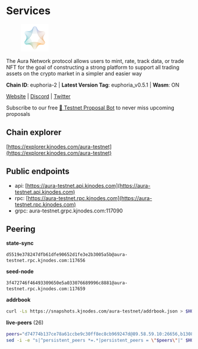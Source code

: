 # Services

<figure><img src="https://raw.githubusercontent.com/kj89/cosmos-images/main/logos/aura.png" alt=""><figcaption></figcaption></figure>

The Aura Network protocol allows users to mint, rate, track data,  or trade NFT for the goal of constructing a strong platform to  support all trading assets on the crypto market in a simpler and easier way

**Chain ID**: euphoria-2 | **Latest Version Tag**: euphoria_v0.5.1 | **Wasm**: ON

[Website](https://aura.network) | [Discord](https://discord.gg/hpvF5QcWRf) | [Twitter](https://twitter.com/AuraNetworkHQ)



Subscribe to our free [🤖 Testnet Proposal Bot](https://t.me/kjnodes_testnet_proposal_bot) to never miss upcoming proposals


## Chain explorer
[https://explorer.kjnodes.com/aura-testnet](https://explorer.kjnodes.com/aura-testnet)

## Public endpoints

* api: [https://aura-testnet.api.kjnodes.com](https://aura-testnet.api.kjnodes.com)
* rpc: [https://aura-testnet.rpc.kjnodes.com](https://aura-testnet.rpc.kjnodes.com)
* grpc: aura-testnet.grpc.kjnodes.com:117090

## Peering

**state-sync**

```text
d5519e378247dfb61dfe90652d1fe3e2b3005a5b@aura-testnet.rpc.kjnodes.com:117656
```

**seed-node**

```text
3f472746f46493309650e5a033076689996c8881@aura-testnet.rpc.kjnodes.com:117659
```

**addrbook**
```bash
curl -Ls https://snapshots.kjnodes.com/aura-testnet/addrbook.json > $HOME/.aura/config/addrbook.json
```

**live-peers** (26)
```bash
peers="d74774b137ce78a61ccbe9c30ff8ec8cb969247d@89.58.59.10:26656,b130852645cc3d7925cfccd14d97425a2260e7ec@65.109.82.106:19656,2e1407476ad3566eb11ac92ad1df4782c7ba83dd@18.143.61.108:26656,7812205773ac30f3d47200ac2391c79896c60135@54.254.220.113:26656,d5519e378247dfb61dfe90652d1fe3e2b3005a5b@65.109.68.190:17656,3152129889968fe62faca92c7dd95bae190c92e5@135.181.142.60:15602,fdcc8f1ca406213d79947c5f38920a085ed90c0f@136.36.73.232:26676,3d6b07bdb11754c8c8512525dac109d8bdee3857@65.21.53.39:7656,e3dbeeeb2dea9912610b92a436dfe3cb831a94e4@65.108.195.29:36126,38b49491b5eb8e4edb31e81acbadc42d50047a9e@66.206.2.162:27656,b2394ad608075aa405cdf4ab55e36376d93f7b1d@65.108.206.118:56656,705e3c2b2b554586976ed88bb27f68e4c4176a33@13.250.223.114:26656,6ef01ca6714aa8127d1b21b5339909ca6319dae0@144.76.97.251:26776,21f7e0a082bb1f156f8efdf6b6d36f505605584b@65.108.192.123:43656,855b0ff76f5a80ab7f322e818263835d009de052@46.4.5.45:21756,ab2b8330cd137984de0654561a31f461d8433424@88.99.3.158:21756,5c2a752c9b1952dbed075c56c600c3a79b58c395@195.3.220.57:26966,0770c2687cc34d59ca62270960d3ffcad6e42cf8@65.108.233.44:21656,e4d8765b82baf3f69c0dc6e5e0488705fa3ceddd@95.217.144.107:21756,94f09cc1e0d2357c8c8423589c42dc7721387a60@176.9.44.113:26686,fb3d13cb2e8ad1a1cae7dc1f21c62411007df9f8@85.10.193.246:33656,b9243524f659f2ff56691a4b2919c3060b2bb824@13.214.5.1:26656,9df9e8307e3e671c9bcd1a23f0b73b45f2b8003d@65.109.88.251:35656,7cad1bcb2ad777dba21840832341f2ce14bae1a5@5.75.174.126:26656,e874935eee84c8313dbb52ba497aed2d8d1f1245@65.108.237.231:27656,ade4d8bc8cbe014af6ebdf3cb7b1e9ad36f412c0@176.9.82.221:21756"
sed -i -e "s|^persistent_peers *=.*|persistent_peers = \"$peers\"|" $HOME/.aura/config/config.toml
```
